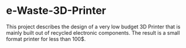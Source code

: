 e-Waste-3D-Printer
==================

This project describes the design of a very low budget 3D Printer that is mainly built out of recycled electronic components. The result is a small format printer for less than 100$.
